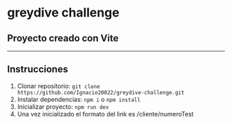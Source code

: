 # greydive challenge
## Proyecto creado con Vite
<hr>

## Instrucciones

1. Clonar repositorio: `git clone https://github.com/Ignacio20022/greydive-challenge.git`
2. Instalar dependencias: `npm i` o `npm install`
3. Inicializar proyecto: `npm run dev`
4. Una vez inicializado el formato del link es /cliente/numeroTest